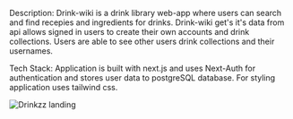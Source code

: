 Description:
Drink-wiki is a drink library web-app where users can search and find recepies and ingredients for drinks. Drink-wiki get's it's data from api allows signed in users to create their own accounts and drink collections. Users are able to see other users drink collections and their usernames.

Tech Stack:
Application is built with next.js and uses Next-Auth for authentication and stores user data to postgreSQL database. For styling application uses tailwind css.

![Drinkzz landing](https://user-images.githubusercontent.com/107475096/198327876-a42d4aa8-81f3-4c04-bc14-ac24a71ea439.jpg)
